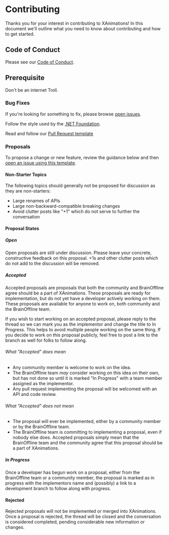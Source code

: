 # Contributing

Thanks you for your interest in contributing to XAnimations! In this document we'll outline what you need to know about contributing and how to get started.

## Code of Conduct

Please see our [Code of Conduct](CODE_OF_CONDUCT.md).

## Prerequisite

Don't be an internet Troll.

### Bug Fixes

If you're looking for something to fix, please browse [open issues](https://github.com/BrainOffline/XAnimations/issues). 

Follow the style used by the [.NET Foundation](https://github.com/dotnet/corefx/blob/master/Documentation/coding-guidelines/coding-style.md).

Read and follow our [Pull Request template](PULL_REQUEST_TEMPLATE.md)

### Proposals

To propose a change or new feature, review the guidance below and then [open an issue using this template](https://github.com/BrainOffline/XAnimations/issues).

#### Non-Starter Topics
The following topics should generally not be proposed for discussion as they are non-starters:

* Large renames of APIs
* Large non-backward-compatible breaking changes
* Avoid clutter posts like "+1" which do not serve to further the conversation

#### Proposal States
##### Open
Open proposals are still under discussion. Please leave your concrete, constructive feedback on this proposal. +1s and other clutter posts which do not add to the discussion will be removed.

##### Accepted
Accepted proposals are proposals that both the community and BrainOffline agree should be a part of XAnimations. These proposals are ready for implementation, but do not yet have a developer actively working on them. These proposals are available for anyone to work on, both community and the BrainOffline team.

If you wish to start working on an accepted proposal, please reply to the thread so we can mark you as the implementor and change the title to In Progress. This helps to avoid multiple people working on the same thing. If you decide to work on this proposal publicly, feel free to post a link to the branch as well for folks to follow along.

###### What "Accepted" does mean
* Any community member is welcome to work on the idea.
* The BrainOffline team _may_ consider working on this idea on their own, but has not done so until it is marked "In Progress" with a team member assigned as the implementor.
* Any pull request implementing the proposal will be welcomed with an API and code review.

###### What "Accepted" does not mean
* The proposal will ever be implemented, either by a community member or by the BrainOffline team.
* The BrainOffline team is committing to implementing a proposal, even if nobody else does. Accepted proposals simply mean that the BrainOffline team and the community agree that this proposal should be a part of XAnimations.

##### In Progress
Once a developer has begun work on a proposal, either from the BrainOffline team or a community member, the proposal is marked as in progress with the implementors name and (possibly) a link to a development branch to follow along with progress.

#### Rejected
Rejected proposals will not be implemented or merged into XAnimations. Once a proposal is rejected, the thread will be closed and the conversation is considered completed, pending considerable new information or changes.
